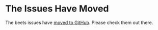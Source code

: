 # The Issues Have Moved #

The beets issues have [moved to GitHub](https://github.com/sampsyo/beets/issues). Please check them out there.